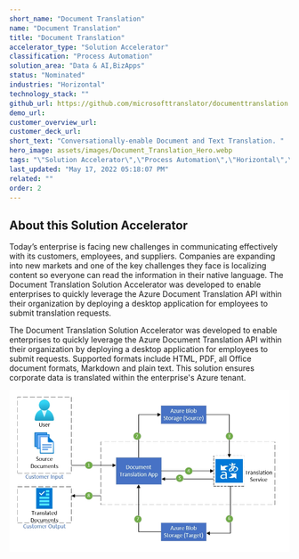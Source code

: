 ```yaml
---
short_name: "Document Translation"
name: "Document Translation"
title: "Document Translation"
accelerator_type: "Solution Accelerator"
classification: "Process Automation"
solution_area: "Data & AI,BizApps"
status: "Nominated"
industries: "Horizontal"
technology_stack: ""
github_url: https://github.com/microsofttranslator/documenttranslation
demo_url: 
customer_overview_url: 
customer_deck_url: 
short_text: "Conversationally-enable Document and Text Translation. "
hero_image: assets/images/Document_Translation_Hero.webp
tags: "\"Solution Accelerator\",\"Process Automation\",\"Horizontal\",\"Data & AI\",\"BizApps\",\"Nominated\""
last_updated: "May 17, 2022 05:18:07 PM"
related: ""
order: 2
---
```

## About this Solution Accelerator

Today’s enterprise is facing new challenges in communicating effectively with its customers, employees, and suppliers.  Companies are expanding into new markets and one of the key challenges they face is localizing content so everyone can read the information in their native language.  The Document Translation Solution Accelerator was developed to enable enterprises to quickly leverage the Azure Document Translation API within their organization by deploying a desktop application for employees to submit translation requests.

The Document Translation Solution Accelerator was developed to enable enterprises to quickly leverage the Azure Document Translation API within their organization by deploying a desktop application for employees to submit requests.  Supported formats include HTML, PDF, all Office document formats, Markdown and plain text.  This solution ensures corporate data is translated within the enterprise's Azure tenant.

![Document Translation Architecture](../assets/images/document-translation-architecture.webp)
